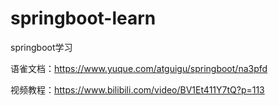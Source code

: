 # springboot-learn
springboot学习

语雀文档：https://www.yuque.com/atguigu/springboot/na3pfd

视频教程：https://www.bilibili.com/video/BV1Et411Y7tQ?p=113
